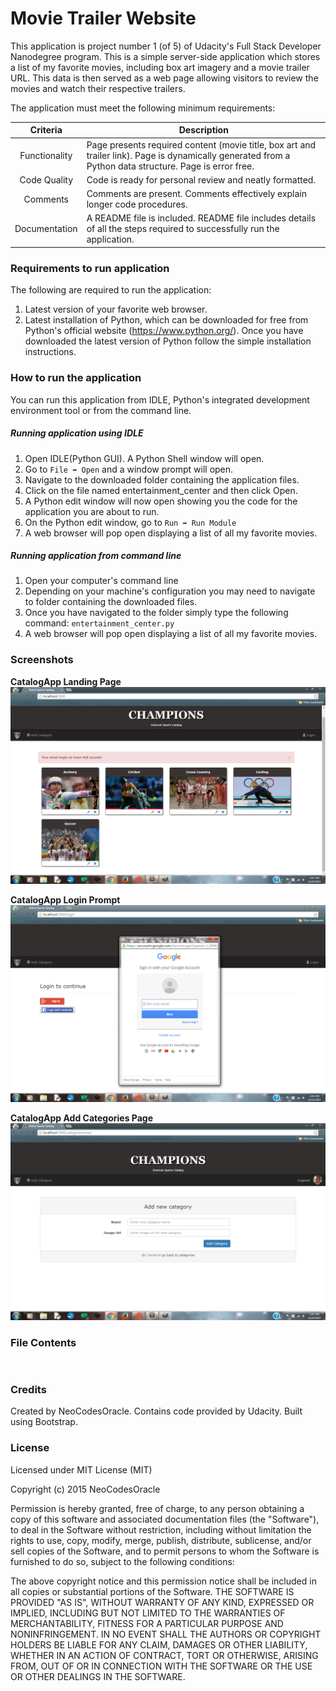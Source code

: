 # Movie Trailer Website
This application is project number 1 (of 5) of Udacity's Full Stack Developer Nanodegree program. This is a simple server-side application which stores a list of my favorite movies, including box art imagery and a movie trailer URL. This data is then served as a web page allowing visitors to review the movies and watch their respective trailers.

The application must meet the following minimum requirements:

Criteria 	  	|				Description
:--------------:|----------------------------------------------------------------------------------------------------
Functionality	| Page presents required content (movie title, box art and trailer link). Page is dynamically generated from a Python data structure. Page is error free.
Code Quality	| Code is ready for personal review and neatly formatted.
Comments		| Comments are present. Comments effectively explain longer code procedures.
Documentation   | A README file is included. README file includes details of all the steps required to successfully run the application.

### Requirements to run application

The following are required to run the application:

1. Latest version of your favorite web browser.
2. Latest installation of Python, which can be downloaded for free from Python's official website (https://www.python.org/). Once you have downloaded the latest version of Python follow the simple installation instructions.

### How to run the application

You can run this application from IDLE, Python's integrated development environment tool or from the command line.

##### Running application using IDLE

1. Open IDLE(Python GUI). A Python Shell window will open.
2. Go to `File ➡ Open` and a window prompt will open.
3. Navigate to the downloaded folder containing the application files.
4. Click on the file named entertainment_center and then click Open.
5. A Python edit window will now open showing you the code for the application you are about to run. 
6. On the Python edit window, go to `Run ➡ Run Module`
7. A web browser will pop open displaying a list of all my favorite movies.

##### Running application from command line

1. Open your computer's command line
2. Depending on your machine's configuration you may need to navigate to folder containing the downloaded files.
3. Once you have navigated to the folder simply type the following command: `entertainment_center.py`
4. A web browser will pop open displaying a list of all my favorite movies.

### Screenshots

**CatalogApp Landing Page**
![App Splash](https://github.com/NeoCodesOracle/CatalogApp/blob/master/static/images/Screenshots/Frontpage.png)

**CatalogApp Login Prompt**
![App Login](https://github.com/NeoCodesOracle/CatalogApp/blob/master/static/images/Screenshots/login.png)

**CatalogApp Add Categories Page**
![App Categories](https://github.com/NeoCodesOracle/CatalogApp/blob/master/static/images/Screenshots/cats.png)

### File Contents
<pre>

</pre>
### Credits

Created by NeoCodesOracle. Contains code provided by Udacity. Built using Bootstrap.

### License

Licensed under MIT License (MIT)

Copyright (c) 2015 NeoCodesOracle

Permission is hereby granted, free of charge, to any person obtaining a copy of this software and associated
documentation files (the "Software"), to deal in the Software without restriction, including without 
limitation the rights to use, copy, modify, merge, publish, distribute, sublicense, and/or sell copies of the
Software, and to permit persons to whom the Software is furnished to do so, subject to the following conditions:

The above copyright notice and this permission notice shall be included in all copies or substantial 
portions of the Software. THE SOFTWARE IS PROVIDED "AS IS", WITHOUT WARRANTY OF ANY KIND, EXPRESSED OR IMPLIED,
INCLUDING BUT NOT LIMITED TO THE WARRANTIES OF MERCHANTABILITY, FITNESS FOR A PARTICULAR PURPOSE AND 
NONINFRINGEMENT. IN NO EVENT SHALL THE AUTHORS OR COPYRIGHT HOLDERS BE LIABLE FOR ANY CLAIM, DAMAGES OR OTHER
LIABILITY, WHETHER IN AN ACTION OF CONTRACT, TORT OR OTHERWISE, ARISING FROM, OUT OF OR IN CONNECTION WITH
THE SOFTWARE OR THE USE OR OTHER DEALINGS IN THE SOFTWARE.